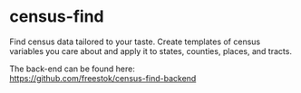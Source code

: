 # census-find
Find census data tailored to your taste. Create templates of census variables you care about and apply it to states, counties, places, and tracts.

The back-end can be found here:  
https://github.com/freestok/census-find-backend